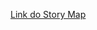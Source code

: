 [Link do Story Map](https://miro.com/app/embed/uXjVMNtnk8I=/?pres=1&frameId=3458764553071848287&embedId=860220317588)


